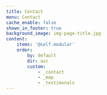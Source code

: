 ```yaml
---
title: Contact
menu: Contact
cache_enable: false
shown_in_footer: true
background_image: img-page-title.jpg
content:
    items: '@self.modular'
    order:
        by: default
        dir: asc
        custom:
            - _contact
            - _map
            - _testimonals
---
```


